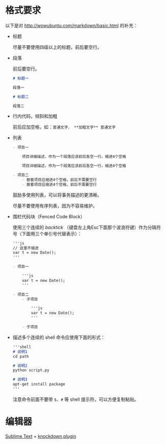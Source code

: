 # 格式要求

以下是对 http://wowubuntu.com/markdown/basic.html 的补充：

- 标题

    尽量不要使用四级以上的标题，前后要空行。

- 段落

    前后要空行。

    ```markdown
    # 标题一

    段落一

    # 标题二

    段落二
    ```

- 行内代码，倾斜和加粗

    前后应加空格，如：`普通文字， **加粗文字** 普通文字`

- 列表

    ```markdown
    - 项目一

        项目详细描述，作为一个段落应该前后各空一行，缩进4个空格

        项目详细描述，作为一个段落应该前后各空一行，缩进4个空格

    - 项目二
        - 嵌套项目应缩进4个空格，前后不需要空行
        - 嵌套项目应缩进4个空格，前后不需要空行
    ```

    鼓励多使用列表，可以将事务描述的更清晰。

    尽量不要使用有序列表，因为不容易维护。

- 围栏代码块（Fenced Code Block）

    使用三个连续的 *backtick* （键盘左上角Esc下面那个波浪符键）作为分隔符号（下面用三个单引号代替表示）：

    ```markdown
    '''js
    // 这里不缩进
    var t = new Date();
    '''
    ```

    ```markdown
    - 项目一

        '''js
        var t = new Date();
        '''

    - 项目二
        - 子项目

            '''js
            var t = new Date();
            '''

        - 子项目
    ```

- 描述多个连续的 shell 命令应使用下面的形式：

    ```markdown
    '''shell
    # 说明1
    cd path

    # 说明2
    python script.py

    # 说明3
    apt-get install package
    '''
    ```

    注意命令前面不要带 `$`、`#` 等 shell 提示符，可以方便复制粘贴。

# 编辑器

[Sublime Text](http://www.sublimetext.com/) + [knockdown plugin](https://github.com/aziz/knockdown)
